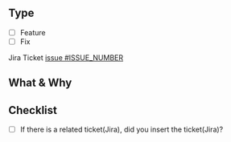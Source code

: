 ## Type
- [ ] Feature
- [ ] Fix

<!-- Jira Ticket - If the issue does not exist, remove it. -->
Jira Ticket [issue #ISSUE_NUMBER](https://geezers.atlassian.net/browse/ISSUE_NUMBER)

## What & Why
<!-- What changes are being made? -->
<!-- Why are these changes necessary? -->

## Checklist
- [ ] If there is a related ticket(Jira), did you insert the ticket(Jira)?